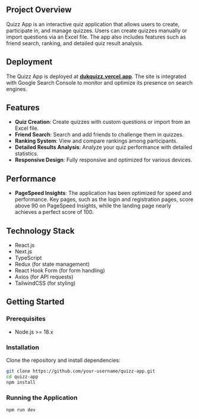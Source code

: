 ## Project Overview

Quizz App is an interactive quiz application that allows users to create, participate in, and manage quizzes. Users can create quizzes manually or import questions via an Excel file. The app also includes features such as friend search, ranking, and detailed quiz result analysis.

## Deployment

The Quizz App is deployed at **[dukquizz.vercel.app](https://dukquizz.vercel.app)**. The site is integrated with Google Search Console to monitor and optimize its presence on search engines.

## Features

- **Quiz Creation**: Create quizzes with custom questions or import from an Excel file.
- **Friend Search**: Search and add friends to challenge them in quizzes.
- **Ranking System**: View and compare rankings among participants.
- **Detailed Results Analysis**: Analyze your quiz performance with detailed statistics.
- **Responsive Design**: Fully responsive and optimized for various devices.

## Performance

- **PageSpeed Insights**: The application has been optimized for speed and performance. Key pages, such as the login and registration pages, score above 90 on PageSpeed Insights, while the landing page nearly achieves a perfect score of 100.

## Technology Stack

- React.js
- Next.js
- TypeScript
- Redux (for state management)
- React Hook Form (for form handling)
- Axios (for API requests)
- TailwindCSS (for styling)

## Getting Started

### Prerequisites

- Node.js >= 18.x

### Installation

Clone the repository and install dependencies:

```bash
git clone https://github.com/your-username/quizz-app.git
cd quizz-app
npm install
```

### Running the Application

```
npm run dev
```
